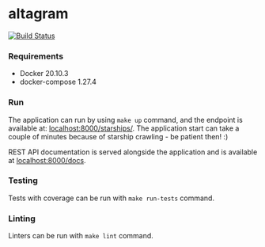 # altagram

[![Build Status](https://travis-ci.com/myslak71/altagram.svg?branch=master)](https://travis-ci.com/myslak71/altagram)

### Requirements
- Docker 20.10.3
- docker-compose 1.27.4

### Run
The application can run by using `make up` command, and the endpoint is available at:
[localhost:8000/starships/](localhost:8000/starships/). The application start can take a couple of minutes because of
starship crawling - be patient then! :)

REST API documentation is served alongside the application and is available at 
[localhost:8000/docs](localhost:8000/docs).

### Testing
Tests with coverage can be run with `make run-tests` command.

### Linting
Linters can be run with `make lint` command.

